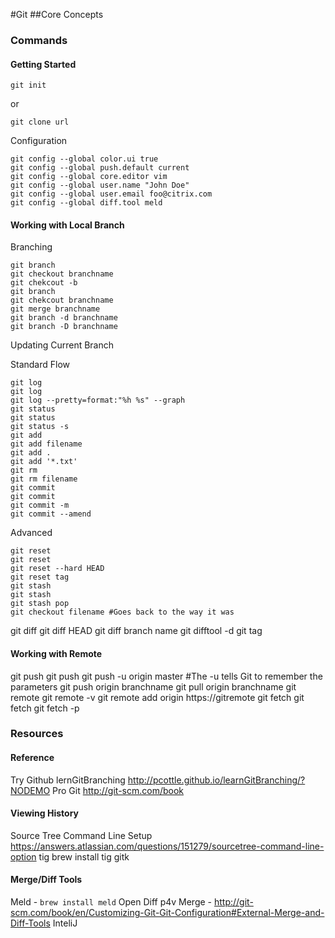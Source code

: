 #Git
##Core Concepts
### Commands
#### Getting Started

`git init`

or 

`git clone url`

Configuration

```
git config --global color.ui true
git config --global push.default current
git config --global core.editor vim
git config --global user.name "John Doe"
git config --global user.email foo@citrix.com
git config --global diff.tool meld
```
#### Working with Local Branch
Branching
```
git branch
git checkout branchname
git chekcout -b
git branch
git chekcout branchname
git merge branchname
git branch -d branchname
git branch -D branchname
```
Updating Current Branch

Standard Flow
```
git log
git log
git log --pretty=format:"%h %s" --graph
git status
git status
git status -s
git add
git add filename
git add .
git add '*.txt'
git rm
git rm filename
git commit
git commit
git commit -m
git commit --amend
```

Advanced
```
git reset
git reset
git reset --hard HEAD
git reset tag
git stash
git stash
git stash pop
git checkout filename #Goes back to the way it was
```
git diff
git diff HEAD
git diff branch name
git difftool -d
git tag

#### Working with Remote
git push
git push
git push -u origin master #The -u tells Git to remember the parameters
git push origin branchname
git pull origin branchname
git remote
git remote -v
git remote add origin https://gitremote
git fetch
git fetch
git fetch -p
###	Resources
#### Reference
Try Github
lernGitBranching http://pcottle.github.io/learnGitBranching/?NODEMO
Pro Git http://git-scm.com/book
#### Viewing History
Source Tree
Command Line Setup
https://answers.atlassian.com/questions/151279/sourcetree-command-line-option
tig
brew install tig
gitk
#### Merge/Diff Tools
Meld - `brew install meld`
Open Diff
p4v Merge - http://git-scm.com/book/en/Customizing-Git-Git-Configuration#External-Merge-and-Diff-Tools
InteliJ
